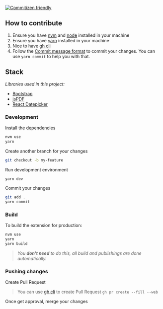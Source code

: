 [![Commitizen friendly](https://img.shields.io/badge/commitizen-friendly-brightgreen.svg)](http://commitizen.github.io/cz-cli/)

## How to contribute

1. Ensure you have [nvm][nvm] and [node][node] installed in your machine
2. Ensure you have [yarn][yarn] installed in your machine
3. Nice to have [gh cli][ghcli]
4. Follow the [Commit message format][commit-message-format] to commit your changes. You can use `yarn commit` to help you with that.

## Stack

*Libraries used in this project:*

- [Bootstrap][bootstrap-url]
- [jsPDF][jspdf-url]
- [React Datepicker][react-datepicker-url]

### Development

Install the dependencies

```bash
nvm use
yarn
```

Create another branch for your changes

```bash
git checkout -b my-feature
```

Run development environment

```bash
yarn dev
```

Commit your changes

```bash
git add .
yarn commit
```

### Build

To build the extension for production:

```bash
nvm use
yarn
yarn build
```

> *You **don't need** to do this, all build and publishings are done automatically.*


### Pushing changes

Create Pull Request

> You can use [gh cli](https://cli.github.com/) to create Pull Request
> `gh pr create --fill --web`

Once get approval, merge your changes



<!-- links -->

[nvm]: https://github.com/nvm-sh/nvm
[node]: https://nodejs.org/en/
[yarn]: https://classic.yarnpkg.com/en/
[ghcli]: https://cli.github.com/
[bootstrap-url]: https://github.com/twbs/bootstrap 'Bootstrap repository'
[jspdf-url]: https://github.com/parallax/jsPDF 'jsPDF repository'
[react-datepicker-url]: https://github.com/Hacker0x01/react-datepicker 'React Datepicker repository'
[commit-message-format]: https://semantic-release.gitbook.io/semantic-release/#commit-message-format
